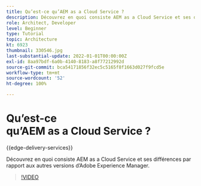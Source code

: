 ```yaml
---
title: Qu’est-ce qu’AEM as a Cloud Service ?
description: Découvrez en quoi consiste AEM as a Cloud Service et ses différences par rapport aux autres versions d’Adobe Experience Manager.
role: Architect, Developer
level: Beginner
type: Tutorial
topic: Architecture
kt: 6923
thumbnail: 330546.jpg
last-substantial-update: 2022-01-01T00:00:00Z
exl-id: 8aa97bdf-6a0b-4140-8183-a8f77212992d
source-git-commit: bca54171856f32ec5c5165f8f1663d027f9fcd5e
workflow-type: tm+mt
source-wordcount: '52'
ht-degree: 100%

---
```


# Qu’est-ce qu’AEM as a Cloud Service ?

{{edge-delivery-services}}

Découvrez en quoi consiste AEM as a Cloud Service et ses différences par rapport aux autres versions d’Adobe Experience Manager.

>[!VIDEO](https://video.tv.adobe.com/v/330546?quality=12&learn=on)
